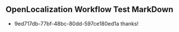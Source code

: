 ## OpenLocalization Workflow Test MarkDown
* 9ed717db-77bf-48bc-80dd-597ce180ed1a thanks!

<!--HONumber=Aug16_HO4-->


